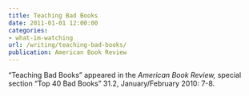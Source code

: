 ```yaml
---
title: Teaching Bad Books
date: 2011-01-01 12:00:00
categories: 
- what-im-watching
url: /writing/teaching-bad-books/
publication: American Book Review
---
```

“Teaching Bad Books” appeared in the <em>American Book Review,</em> special section “Top 40 Bad Books” 31.2, January/February 2010: 7-8.

